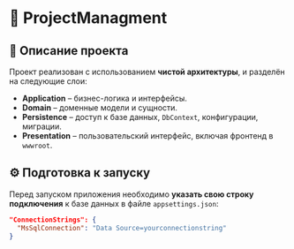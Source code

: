 # 📁 ProjectManagment

## 📌 Описание проекта

Проект реализован с использованием **чистой архитектуры**, и разделён на следующие слои:

- **Application** – бизнес-логика и интерфейсы.
- **Domain** – доменные модели и сущности.
- **Persistence** – доступ к базе данных, `DbContext`, конфигурации, миграции.
- **Presentation** – пользовательский интерфейс, включая фронтенд в `wwwroot`.

## ⚙️ Подготовка к запуску

Перед запуском приложения необходимо **указать свою строку подключения** к базе данных в файле `appsettings.json`:

```json
"ConnectionStrings": {
  "MsSqlConnection": "Data Source=yourconnectionstring"
}
